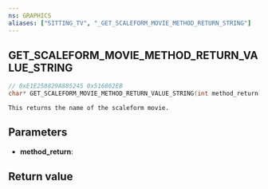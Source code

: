 ```yaml
---
ns: GRAPHICS
aliases: ["SITTING_TV", "_GET_SCALEFORM_MOVIE_METHOD_RETURN_STRING"]
---
```

## GET_SCALEFORM_MOVIE_METHOD_RETURN_VALUE_STRING

```c
// 0xE1E258829A885245 0x516862EB
char* GET_SCALEFORM_MOVIE_METHOD_RETURN_VALUE_STRING(int method_return);
```

```
This returns the name of the scaleform movie.  
```

## Parameters
* **method_return**: 

## Return value
